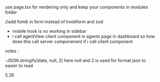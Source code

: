 use page.tsx for rendering only and keep your components in modules folder

//add fomik in form instead of hookform and zod

- mobile hook is no working in sidebar
- i call agentView client component in agents page in dashboard so how does this call server componenent if i call client component

notes :

-JSON.stringify(data, null, 2) here null and 2 is used for format json to easier to read

5.26
